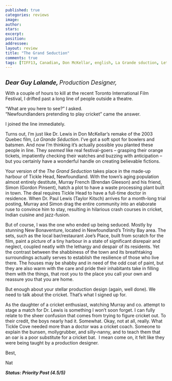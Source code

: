 ```yaml
---
published: true
categories: reviews
image:
author: 
stars: 
excerpt: 
position: 
addressee: 
layout: review
title: "The Grand Seduction"
comments: true
tags: [TIFF13, Canadian, Don McKellar, english, La Grande sduction, Letters, Quebec, Remake, Taylor Kitch, the grand seduction, TIFF, Toronto International Film Festival]
---
```

<div><p><span class="full-image-block ssNonEditable"><span><a href="/letters/2013/9/18/the-grand-seduction.html"><img src="http://static.squarespace.com/static/5005f6bcc4aa41161b33e89e/5329cf1fe4b07c068ebf74de/5329cf1fe4b07c068ebf78c5/1379518113001/The%20Grand%20Seduction.jpg" alt="" /></a></span></span></p>
<p><em><strong style="font-size:130%;">Dear Guy Lalande, </strong><span style="font-size:130%;">Production Designer,</span></em></p>
<p>With a couple of hours to kill at the recent Toronto International Film Festival, I drifted past a long line of people outside a theatre.</p>
<p>&ldquo;What are you here to see?&rdquo; I asked.<br />&ldquo;Newfoundlanders pretending to play cricket&rdquo; came the answer.</p>
<p>I joined the line immediately.</p>
<p>Turns out, I&rsquo;m just like Dr. Lewis in Don McKellar&rsquo;s remake of the 2003 Quebec film<em>, La Grande S</em><em>&eacute;</em><em>duction</em>. I&rsquo;ve got a soft spot for bowlers and batsmen. And now I&rsquo;m thinking it&rsquo;s actually possible you planted these people in line. They <em>seemed</em> like real festival-goers &ndash; grasping their orange tickets, impatiently checking their watches and buzzing with anticipation &ndash; but you certainly have a wonderful handle on creating believable fictions.</p>
<p>Your version of the <em>The Grand Seduction</em> takes place in the made-up harbour of Tickle Head, Newfoundland. With the town&rsquo;s aging population almost entirely destitute, Murray French (Brendan Gleeson) and his friend, Simon (Gordon Pinsent), hatch a plot to have a waste processing plant built in town. The deal requires Tickle Head to have a full-time doctor in residence. When Dr. Paul Lewis (Taylor Kitsch) arrives for a month-long trial posting, Murray and Simon drag the entire community into an elaborate ruse to convince him to stay, resulting in hilarious crash courses in cricket, Indian cuisine and jazz-fusion.</p>
<p>But of course, I was the one who ended up being seduced. Mostly by stunning New Bonaventure, located in Newfoundland&rsquo;s Trinity Bay area. The sets, such as the local bar/restaurant Joe&rsquo;s Place, built from scratch for the film, paint a picture of a tiny harbour in a state of significant disrepair and neglect, coupled neatly with the lethargy and despair of its residents. Yet the contrast between the shabbiness of the town and its breathtaking surroundings actually serves to establish the resilience of those who live there. The houses may be shabby and in need of the odd coat of paint, but they are also warm with the care and pride their inhabitants take in filling them with the things, that root you to the place you call your own and reassure you that you are home.</p>
<p>But enough about your stellar production design (again, well done). We need to talk about the cricket. That&rsquo;s what I signed up for.</p>
<p>As the daughter of a cricket enthusiast, watching Murray and co. attempt to stage a match for Dr. Lewis is something I won&rsquo;t soon forget. I can fully relate to the sheer confusion that comes from trying to figure cricket out. To their credit, the boys nearly had it. Somewhat. Okay, not at all, really. What Tickle Cove needed more than a doctor was a cricket coach. Someone to explain the bunsen, mollygrubber, and silly-nanny, and to teach them that an oar is a poor substitute for a cricket bat. &nbsp;I mean come on, it felt like they were being taught by a production designer.</p>
<p>Best,</p>
<p>Nat</p>
<p><strong><em>Status: Priority Post (4.5/5)</em></strong></p></div>
